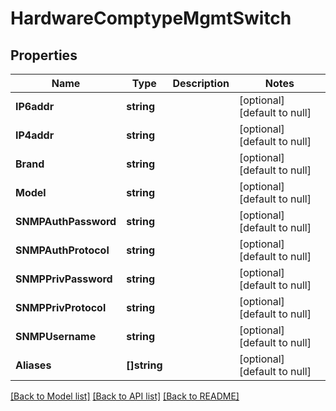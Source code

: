 # HardwareComptypeMgmtSwitch

## Properties
Name | Type | Description | Notes
------------ | ------------- | ------------- | -------------
**IP6addr** | **string** |  | [optional] [default to null]
**IP4addr** | **string** |  | [optional] [default to null]
**Brand** | **string** |  | [optional] [default to null]
**Model** | **string** |  | [optional] [default to null]
**SNMPAuthPassword** | **string** |  | [optional] [default to null]
**SNMPAuthProtocol** | **string** |  | [optional] [default to null]
**SNMPPrivPassword** | **string** |  | [optional] [default to null]
**SNMPPrivProtocol** | **string** |  | [optional] [default to null]
**SNMPUsername** | **string** |  | [optional] [default to null]
**Aliases** | **[]string** |  | [optional] [default to null]

[[Back to Model list]](../README.md#documentation-for-models) [[Back to API list]](../README.md#documentation-for-api-endpoints) [[Back to README]](../README.md)

